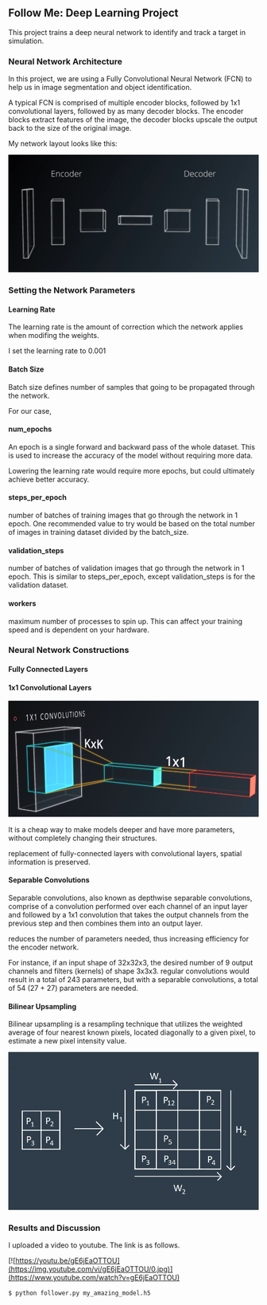 
## Follow Me: Deep Learning Project ##

This project trains a deep neural network to identify and track a target in simulation.


### Neural Network Architecture


In this project, we are using a Fully Convolutional Neural Network (FCN) to help us in image segmentation and object identification.

A typical FCN is comprised of multiple encoder blocks, followed by 1x1 convolutional layers, followed by as many decoder blocks. The encoder blocks extract features of the image, the decoder blocks upscale the output back to the size of the original image.

My network layout looks like this:

<img src="./docs/misc/fcn.png">



### Setting the Network Parameters

#### Learning Rate
The learning rate is the amount of correction which the network applies when modifing the weights.

I set the learning rate to 0.001

#### Batch Size

Batch size defines number of samples that going to be propagated through the network.

For our case, 

#### num_epochs
An epoch is a single forward and backward pass of the whole dataset. This is used to increase the accuracy of the model without requiring more data.

Lowering the learning rate would require more epochs, but could ultimately achieve better accuracy.

#### steps_per_epoch
number of batches of training images that go through the network in 1 epoch. One recommended value to try would be based on the total number of images in training dataset divided by the batch_size. 

#### validation_steps
number of batches of validation images that go through the network in 1 epoch. This is similar to steps_per_epoch, except validation_steps is for the validation dataset.

#### workers
maximum number of processes to spin up. This can affect your training speed and is dependent on your hardware.


### Neural Network Constructions

#### Fully Connected Layers


#### 1x1 Convolutional Layers

<img src="./docs/misc/Selection_001.png">

It is a cheap way to make models deeper and have more parameters, without completely changing their structures.

replacement of fully-connected layers with convolutional layers,  spatial information is preserved.


#### Separable Convolutions

Separable convolutions, also known as depthwise separable convolutions, comprise of a convolution performed over each channel of an input layer and followed by a 1x1 convolution that takes the output channels from the previous step and then combines them into an output layer.

reduces the number of parameters needed, thus increasing efficiency for the encoder network.

For instance, if an input shape of 32x32x3, the desired number of 9 output channels and filters (kernels) of shape 3x3x3. regular convolutions would result in a total of 243 parameters, but with a separable convolutions, a total of 54 (27 + 27) parameters are needed.


#### Bilinear Upsampling
Bilinear upsampling is a resampling technique that utilizes the weighted average of four nearest known pixels, located diagonally to a given pixel, to estimate a new pixel intensity value.

<img src="./docs/misc/bilinear.png">

### Results and Discussion




I uploaded a video to youtube. The link is as follows.

[![https://youtu.be/gE6jEaOTTOU](https://img.youtube.com/vi/gE6jEaOTTOU/0.jpg)](https://www.youtube.com/watch?v=gE6jEaOTTOU)




```
$ python follower.py my_amazing_model.h5
```


